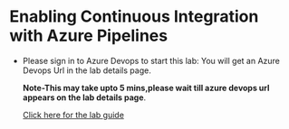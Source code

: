  # Enabling Continuous Integration with Azure Pipelines
 
- Please sign in to Azure Devops to start this lab: You will get an Azure Devops Url in the lab details page.

  **Note-This may take upto 5 mins,please wait till azure devops url appears on the lab details page**.

  <a href="https://www.azuredevopslabs.com/labs/azuredevops/continuousintegration/"> Click here for the lab guide </a>
